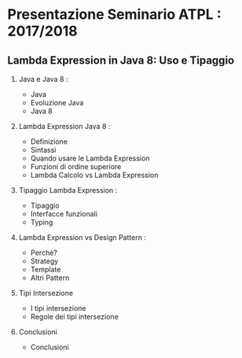 # Presentazione Seminario ATPL : 2017/2018

## Lambda Expression in Java 8: Uso e Tipaggio

1. Java e Java 8 :

    * Java
    * Evoluzione Java
    * Java 8
    
2. Lambda Expression Java 8 :

    * Definizione
    * Sintassi
    * Quando usare le Lambda Expression
    * Funzioni di ordine superiore
    * Lambda Calcolo vs Lambda Expression

3. Tipaggio Lambda Expression :

    * Tipaggio
    * Interfacce funzionali
    * Typing

4. Lambda Expression vs Design Pattern :

    * Perchè?
    * Strategy
    * Template
    * Altri Pattern

5. Tipi Intersezione
    
    * I tipi intersezione
    * Regole dei tipi intersezione
    
6. Conclusioni 

    * Conclusioni